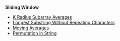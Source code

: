 **Sliding Window**
- [K Radius Subarray Averages](DS_Questions/Questions/vectors_arrays/SubSequence_SubArray/SubArrays/Average/K_Radius_Subarray_Averages.md)
- [Longest Substring Without Repeating Characters](/DS_Questions/Questions/Strings/SubString_SubSequence/SubString_SubArray/Longest_Substr_Without_Repeating_Chars.md)
- [Moving Averages](DS_Questions/Questions/vectors_arrays/Average/Moving_Average.md)
- [Permutation in String](/DS_Questions/Questions/Strings/Permutations/Permutation_in_String.md)

